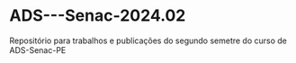 # ADS---Senac-2024.02
 Repositório para trabalhos e publicações do segundo semetre do curso de ADS-Senac-PE
